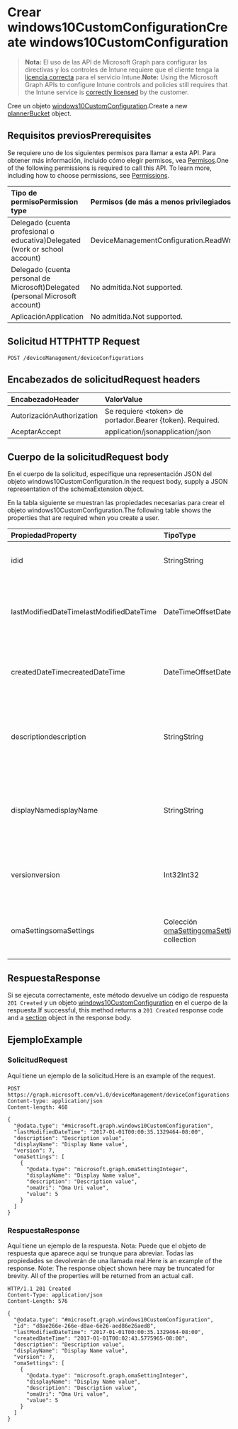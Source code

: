 # <a name="create-windows10customconfiguration"></a><span data-ttu-id="8d73d-101">Crear windows10CustomConfiguration</span><span class="sxs-lookup"><span data-stu-id="8d73d-101">Create windows10CustomConfiguration</span></span>

> <span data-ttu-id="8d73d-102">**Nota:** El uso de las API de Microsoft Graph para configurar las directivas y los controles de Intune requiere que el cliente tenga la [licencia correcta](https://go.microsoft.com/fwlink/?linkid=839381) para el servicio Intune.</span><span class="sxs-lookup"><span data-stu-id="8d73d-102">**Note:** Using the Microsoft Graph APIs to configure Intune controls and policies still requires that the Intune service is [correctly licensed](https://go.microsoft.com/fwlink/?linkid=839381) by the customer.</span></span>

<span data-ttu-id="8d73d-103">Cree un objeto [windows10CustomConfiguration](../resources/intune_deviceconfig_windows10customconfiguration.md).</span><span class="sxs-lookup"><span data-stu-id="8d73d-103">Create a new [plannerBucket](../resources/intune_deviceconfig_windows10customconfiguration.md) object.</span></span>
## <a name="prerequisites"></a><span data-ttu-id="8d73d-104">Requisitos previos</span><span class="sxs-lookup"><span data-stu-id="8d73d-104">Prerequisites</span></span>
<span data-ttu-id="8d73d-p101">Se requiere uno de los siguientes permisos para llamar a esta API. Para obtener más información, incluido cómo elegir permisos, vea [Permisos](../../../concepts/permissions_reference.md).</span><span class="sxs-lookup"><span data-stu-id="8d73d-p101">One of the following permissions is required to call this API. To learn more, including how to choose permissions, see [Permissions](../../../concepts/permissions_reference.md).</span></span>

|<span data-ttu-id="8d73d-107">Tipo de permiso</span><span class="sxs-lookup"><span data-stu-id="8d73d-107">Permission type</span></span>|<span data-ttu-id="8d73d-108">Permisos (de más a menos privilegiados)</span><span class="sxs-lookup"><span data-stu-id="8d73d-108">Permissions (from least to most privileged)</span></span>|
|:---|:---|
|<span data-ttu-id="8d73d-109">Delegado (cuenta profesional o educativa)</span><span class="sxs-lookup"><span data-stu-id="8d73d-109">Delegated (work or school account)</span></span>|<span data-ttu-id="8d73d-110">DeviceManagementConfiguration.ReadWrite.All</span><span class="sxs-lookup"><span data-stu-id="8d73d-110">DeviceManagementConfiguration.ReadWrite.All</span></span>|
|<span data-ttu-id="8d73d-111">Delegado (cuenta personal de Microsoft)</span><span class="sxs-lookup"><span data-stu-id="8d73d-111">Delegated (personal Microsoft account)</span></span>|<span data-ttu-id="8d73d-112">No admitida.</span><span class="sxs-lookup"><span data-stu-id="8d73d-112">Not supported.</span></span>|
|<span data-ttu-id="8d73d-113">Aplicación</span><span class="sxs-lookup"><span data-stu-id="8d73d-113">Application</span></span>|<span data-ttu-id="8d73d-114">No admitida.</span><span class="sxs-lookup"><span data-stu-id="8d73d-114">Not supported.</span></span>|

## <a name="http-request"></a><span data-ttu-id="8d73d-115">Solicitud HTTP</span><span class="sxs-lookup"><span data-stu-id="8d73d-115">HTTP Request</span></span>
<!-- {
  "blockType": "ignored"
}
-->
``` http
POST /deviceManagement/deviceConfigurations
```

## <a name="request-headers"></a><span data-ttu-id="8d73d-116">Encabezados de solicitud</span><span class="sxs-lookup"><span data-stu-id="8d73d-116">Request headers</span></span>
|<span data-ttu-id="8d73d-117">Encabezado</span><span class="sxs-lookup"><span data-stu-id="8d73d-117">Header</span></span>|<span data-ttu-id="8d73d-118">Valor</span><span class="sxs-lookup"><span data-stu-id="8d73d-118">Value</span></span>|
|:---|:---|
|<span data-ttu-id="8d73d-119">Autorización</span><span class="sxs-lookup"><span data-stu-id="8d73d-119">Authorization</span></span>|<span data-ttu-id="8d73d-120">Se requiere &lt;token&gt; de portador.</span><span class="sxs-lookup"><span data-stu-id="8d73d-120">Bearer {token}. Required.</span></span>|
|<span data-ttu-id="8d73d-121">Aceptar</span><span class="sxs-lookup"><span data-stu-id="8d73d-121">Accept</span></span>|<span data-ttu-id="8d73d-122">application/json</span><span class="sxs-lookup"><span data-stu-id="8d73d-122">application/json</span></span>|

## <a name="request-body"></a><span data-ttu-id="8d73d-123">Cuerpo de la solicitud</span><span class="sxs-lookup"><span data-stu-id="8d73d-123">Request body</span></span>
<span data-ttu-id="8d73d-124">En el cuerpo de la solicitud, especifique una representación JSON del objeto windows10CustomConfiguration.</span><span class="sxs-lookup"><span data-stu-id="8d73d-124">In the request body, supply a JSON representation of the schemaExtension object.</span></span>

<span data-ttu-id="8d73d-125">En la tabla siguiente se muestran las propiedades necesarias para crear el objeto windows10CustomConfiguration.</span><span class="sxs-lookup"><span data-stu-id="8d73d-125">The following table shows the properties that are required when you create a user.</span></span>

|<span data-ttu-id="8d73d-126">Propiedad</span><span class="sxs-lookup"><span data-stu-id="8d73d-126">Property</span></span>|<span data-ttu-id="8d73d-127">Tipo</span><span class="sxs-lookup"><span data-stu-id="8d73d-127">Type</span></span>|<span data-ttu-id="8d73d-128">Descripción</span><span class="sxs-lookup"><span data-stu-id="8d73d-128">Description</span></span>|
|:---|:---|:---|
|<span data-ttu-id="8d73d-129">id</span><span class="sxs-lookup"><span data-stu-id="8d73d-129">id</span></span>|<span data-ttu-id="8d73d-130">String</span><span class="sxs-lookup"><span data-stu-id="8d73d-130">String</span></span>|<span data-ttu-id="8d73d-131">Clave de la entidad.</span><span class="sxs-lookup"><span data-stu-id="8d73d-131">Key of the setting.</span></span> <span data-ttu-id="8d73d-132">Heredado de [deviceConfiguration](../resources/intune_deviceconfig_deviceconfiguration.md)</span><span class="sxs-lookup"><span data-stu-id="8d73d-132">Inherited from [deviceConfiguration](../resources/intune_deviceconfig_deviceconfiguration.md)</span></span>|
|<span data-ttu-id="8d73d-133">lastModifiedDateTime</span><span class="sxs-lookup"><span data-stu-id="8d73d-133">lastModifiedDateTime</span></span>|<span data-ttu-id="8d73d-134">DateTimeOffset</span><span class="sxs-lookup"><span data-stu-id="8d73d-134">DateTimeOffset</span></span>|<span data-ttu-id="8d73d-135">Fecha y hora en la que se modificó el objeto por última vez.</span><span class="sxs-lookup"><span data-stu-id="8d73d-135">Indicates the date the object was last modified.</span></span> <span data-ttu-id="8d73d-136">Heredado de [deviceConfiguration](../resources/intune_deviceconfig_deviceconfiguration.md)</span><span class="sxs-lookup"><span data-stu-id="8d73d-136">Inherited from [deviceConfiguration](../resources/intune_deviceconfig_deviceconfiguration.md)</span></span>|
|<span data-ttu-id="8d73d-137">createdDateTime</span><span class="sxs-lookup"><span data-stu-id="8d73d-137">createdDateTime</span></span>|<span data-ttu-id="8d73d-138">DateTimeOffset</span><span class="sxs-lookup"><span data-stu-id="8d73d-138">DateTimeOffset</span></span>|<span data-ttu-id="8d73d-139">Fecha y hora en la que se creó el objeto.</span><span class="sxs-lookup"><span data-stu-id="8d73d-139">DateTime the object was created.</span></span> <span data-ttu-id="8d73d-140">Heredado de [deviceConfiguration](../resources/intune_deviceconfig_deviceconfiguration.md)</span><span class="sxs-lookup"><span data-stu-id="8d73d-140">Inherited from [deviceConfiguration](../resources/intune_deviceconfig_deviceconfiguration.md)</span></span>|
|<span data-ttu-id="8d73d-141">description</span><span class="sxs-lookup"><span data-stu-id="8d73d-141">description</span></span>|<span data-ttu-id="8d73d-142">String</span><span class="sxs-lookup"><span data-stu-id="8d73d-142">String</span></span>|<span data-ttu-id="8d73d-143">Descripción proporcionada por el administrador de la configuración del dispositivo.</span><span class="sxs-lookup"><span data-stu-id="8d73d-143">Admin provided description of the Device Configuration.</span></span> <span data-ttu-id="8d73d-144">Heredado de [deviceConfiguration](../resources/intune_deviceconfig_deviceconfiguration.md)</span><span class="sxs-lookup"><span data-stu-id="8d73d-144">Inherited from [deviceConfiguration](../resources/intune_deviceconfig_deviceconfiguration.md)</span></span>|
|<span data-ttu-id="8d73d-145">displayName</span><span class="sxs-lookup"><span data-stu-id="8d73d-145">displayName</span></span>|<span data-ttu-id="8d73d-146">String</span><span class="sxs-lookup"><span data-stu-id="8d73d-146">String</span></span>|<span data-ttu-id="8d73d-147">Nombre proporcionado por el administrador de la configuración del dispositivo.</span><span class="sxs-lookup"><span data-stu-id="8d73d-147">Admin provided name of the device configuration.</span></span> <span data-ttu-id="8d73d-148">Heredado de [deviceConfiguration](../resources/intune_deviceconfig_deviceconfiguration.md)</span><span class="sxs-lookup"><span data-stu-id="8d73d-148">Inherited from [deviceConfiguration](../resources/intune_deviceconfig_deviceconfiguration.md)</span></span>|
|<span data-ttu-id="8d73d-149">version</span><span class="sxs-lookup"><span data-stu-id="8d73d-149">version</span></span>|<span data-ttu-id="8d73d-150">Int32</span><span class="sxs-lookup"><span data-stu-id="8d73d-150">Int32</span></span>|<span data-ttu-id="8d73d-151">Versión de la configuración del dispositivo.</span><span class="sxs-lookup"><span data-stu-id="8d73d-151">Version of the device configuration.</span></span> <span data-ttu-id="8d73d-152">Heredado de [deviceConfiguration](../resources/intune_deviceconfig_deviceconfiguration.md)</span><span class="sxs-lookup"><span data-stu-id="8d73d-152">Inherited from [deviceConfiguration](../resources/intune_deviceconfig_deviceconfiguration.md)</span></span>|
|<span data-ttu-id="8d73d-153">omaSettings</span><span class="sxs-lookup"><span data-stu-id="8d73d-153">omaSettings</span></span>|<span data-ttu-id="8d73d-154">Colección [omaSetting](../resources/intune_deviceconfig_omasetting.md)</span><span class="sxs-lookup"><span data-stu-id="8d73d-154">[omaSetting](../resources/intune_deviceconfig_omasetting.md) collection</span></span>|<span data-ttu-id="8d73d-155">Configuración de OMA.</span><span class="sxs-lookup"><span data-stu-id="8d73d-155">OMA settings.</span></span> <span data-ttu-id="8d73d-156">Esta colección puede contener un máximo de 1000 elementos.</span><span class="sxs-lookup"><span data-stu-id="8d73d-156">This collection can contain a maximum of 1000 elements.</span></span>|



## <a name="response"></a><span data-ttu-id="8d73d-157">Respuesta</span><span class="sxs-lookup"><span data-stu-id="8d73d-157">Response</span></span>
<span data-ttu-id="8d73d-158">Si se ejecuta correctamente, este método devuelve un código de respuesta `201 Created` y un objeto [windows10CustomConfiguration](../resources/intune_deviceconfig_windows10customconfiguration.md) en el cuerpo de la respuesta.</span><span class="sxs-lookup"><span data-stu-id="8d73d-158">If successful, this method returns a `201 Created` response code and a [section](../resources/intune_deviceconfig_windows10customconfiguration.md) object in the response body.</span></span>

## <a name="example"></a><span data-ttu-id="8d73d-159">Ejemplo</span><span class="sxs-lookup"><span data-stu-id="8d73d-159">Example</span></span>
### <a name="request"></a><span data-ttu-id="8d73d-160">Solicitud</span><span class="sxs-lookup"><span data-stu-id="8d73d-160">Request</span></span>
<span data-ttu-id="8d73d-161">Aquí tiene un ejemplo de la solicitud.</span><span class="sxs-lookup"><span data-stu-id="8d73d-161">Here is an example of the request.</span></span>
``` http
POST https://graph.microsoft.com/v1.0/deviceManagement/deviceConfigurations
Content-type: application/json
Content-length: 468

{
  "@odata.type": "#microsoft.graph.windows10CustomConfiguration",
  "lastModifiedDateTime": "2017-01-01T00:00:35.1329464-08:00",
  "description": "Description value",
  "displayName": "Display Name value",
  "version": 7,
  "omaSettings": [
    {
      "@odata.type": "microsoft.graph.omaSettingInteger",
      "displayName": "Display Name value",
      "description": "Description value",
      "omaUri": "Oma Uri value",
      "value": 5
    }
  ]
}
```

### <a name="response"></a><span data-ttu-id="8d73d-162">Respuesta</span><span class="sxs-lookup"><span data-stu-id="8d73d-162">Response</span></span>
<span data-ttu-id="8d73d-p109">Aquí tiene un ejemplo de la respuesta. Nota: Puede que el objeto de respuesta que aparece aquí se trunque para abreviar. Todas las propiedades se devolverán de una llamada real.</span><span class="sxs-lookup"><span data-stu-id="8d73d-p109">Here is an example of the response. Note: The response object shown here may be truncated for brevity. All of the properties will be returned from an actual call.</span></span>
``` http
HTTP/1.1 201 Created
Content-Type: application/json
Content-Length: 576

{
  "@odata.type": "#microsoft.graph.windows10CustomConfiguration",
  "id": "d8ae266e-266e-d8ae-6e26-aed86e26aed8",
  "lastModifiedDateTime": "2017-01-01T00:00:35.1329464-08:00",
  "createdDateTime": "2017-01-01T00:02:43.5775965-08:00",
  "description": "Description value",
  "displayName": "Display Name value",
  "version": 7,
  "omaSettings": [
    {
      "@odata.type": "microsoft.graph.omaSettingInteger",
      "displayName": "Display Name value",
      "description": "Description value",
      "omaUri": "Oma Uri value",
      "value": 5
    }
  ]
}
```



